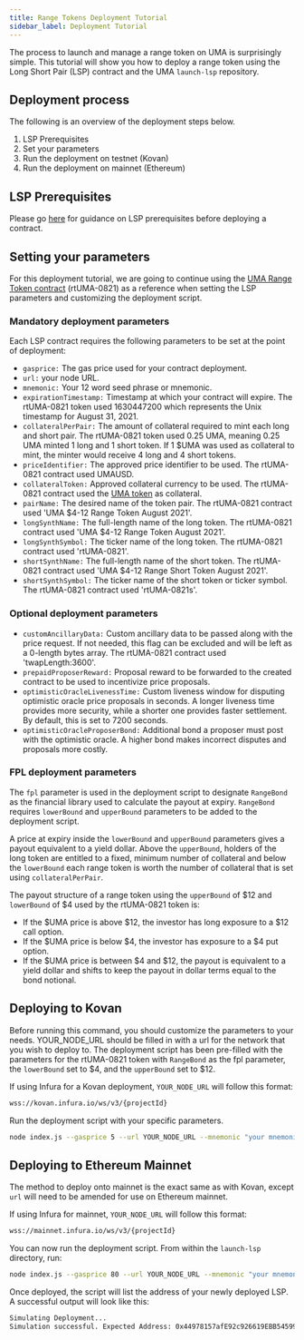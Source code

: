 ```yaml
---
title: Range Tokens Deployment Tutorial
sidebar_label: Deployment Tutorial
---
```


The process to launch and manage a range token on UMA is surprisingly simple. This tutorial will show you how to deploy a range token using the Long Short Pair (LSP) contract and the UMA `launch-lsp` repository.

## Deployment process

The following is an overview of the deployment steps below.

1. LSP Prerequisites
2. Set your parameters
3. Run the deployment on testnet (Kovan)
4. Run the deployment on mainnet (Ethereum)

## LSP Prerequisites

Please go [here](/developers/lsp-prereqs) for guidance on LSP prerequisites before deploying a contract.

## Setting your parameters

For this deployment tutorial, we are going to continue using the [UMA Range Token contract](https://umaverse.vercel.app/0x372802d8A2D69bB43872a1AABe2bd403a0FafA1F) (rtUMA-0821) as a reference when setting the LSP parameters and customizing the deployment script.

### Mandatory deployment parameters

Each LSP contract requires the following parameters to be set at the point of deployment:

- `gasprice:` The gas price used for your contract deployment.
- `url:` your node URL.
- `mnemonic:` Your 12 word seed phrase or mnemonic. 
- `expirationTimestamp:` Timestamp at which your contract will expire. The rtUMA-0821 token used 1630447200 which represents the Unix timestamp for August 31, 2021.
- `collateralPerPair:` The amount of collateral required to mint each long and short pair. The rtUMA-0821 token used 0.25 UMA, meaning 0.25 UMA minted 1 long and 1 short token. If 1 $UMA was used as collateral to mint, the minter would receive 4 long and 4 short tokens.
- `priceIdentifier:` The approved price identifier to be used. The rtUMA-0821 contract used UMAUSD.
- `collateralToken:` Approved collateral currency to be used. The rtUMA-0821 contract used the [UMA token](https://etherscan.io/address/0x04Fa0d235C4abf4BcF4787aF4CF447DE572eF828) as collateral.
- `pairName:` The desired name of the token pair. The rtUMA-0821 contract used 'UMA $4-12 Range Token August 2021'.
- `longSynthName:` The full-length name of the long token. The rtUMA-0821 contract used 'UMA $4-12 Range Token August 2021'.
- `longSynthSymbol:` The ticker name of the long token. The rtUMA-0821 contract used 'rtUMA-0821'.
- `shortSynthName:` The full-length name of the short token. The rtUMA-0821 contract used 'UMA $4-12 Range Short Token August 2021'.
- `shortSynthSymbol:` The ticker name of the short token or ticker symbol. The rtUMA-0821 contract used 'rtUMA-0821s'.

### Optional deployment parameters

- `customAncillaryData:` Custom ancillary data to be passed along with the price request. If not needed, this flag can be excluded and will be left as a 0-length bytes array. The rtUMA-0821 contract used 'twapLength:3600'.
- `prepaidProposerReward:` Proposal reward to be forwarded to the created contract to be used to incentivize price proposals.
- `optimisticOracleLivenessTime:` Custom liveness window for disputing optimistic oracle price proposals in seconds. A longer liveness time provides more security, while a shorter one provides faster settlement. By default, this is set to 7200 seconds.
- `optimisticOracleProposerBond:` Additional bond a proposer must post with the optimistic oracle. A higher bond makes incorrect disputes and proposals more costly.

### FPL deployment parameters

The `fpl` parameter is used in the deployment script to designate `RangeBond` as the financial library used to calculate the payout at expiry. `RangeBond` requires `lowerBound` and `upperBound` parameters to be added to the deployment script. 

A price at expiry inside the `lowerBound` and `upperBound` parameters gives a payout equivalent to a yield dollar. Above the `upperBound`, holders of the long token are entitled to a fixed, minimum number of collateral and below the `lowerBound` each range token is worth the number of collateral that is set using `collateralPerPair`.

The payout structure of a range token using the `upperBound` of $12 and `lowerBound` of $4 used by the rtUMA-0821 token is:
- If the $UMA price is above $12, the investor has long exposure to a $12 call option.
- If the $UMA price is below $4, the investor has exposure to a $4 put option.
- If the $UMA price is between $4 and $12, the payout is equivalent to a yield dollar and shifts to keep the payout in dollar terms equal to the bond notional. 

## Deploying to Kovan

Before running this command, you should customize the parameters to your needs. YOUR_NODE_URL should be filled in with a url for the network that you wish to deploy to. The deployment script has been pre-filled with the parameters for the rtUMA-0821 token with `RangeBond` as the fpl parameter, the `lowerBound` set to $4, and the `upperBound` set to $12.

If using Infura for a Kovan deployment, `YOUR_NODE_URL` will follow this format:

```bash
wss://kovan.infura.io/ws/v3/{projectId}
```

Run the deployment script with your specific parameters.
```bash
node index.js --gasprice 5 --url YOUR_NODE_URL --mnemonic "your mnemonic (12 word seed phrase)" --pairName "UMA \$4-12 Range Token Pair August 2021" --expirationTimestamp 1630447200 --collateralPerPair 250000000000000000 --priceIdentifier UMAUSD --longSynthName "UMA \$4-12 Range Token August 2021" --longSynthSymbol rtUMA-0821 --shortSynthName "UMA \$4-12 Range Short Token August 2021" --shortSynthSymbol rtUMA-0821s --collateralToken 0x489Bf230d4Ab5c2083556E394a28276C22c3B580 --fpl RangeBond --lowerBound 4000000000000000000 --upperBound 12000000000000000000 --prepaidProposerBond 20000000000000000000 --optimisticOracleProposerBond 40000000000000000000
```
## Deploying to Ethereum Mainnet

The method to deploy onto mainnet is the exact same as with Kovan, except `url` will need to be amended for use on Ethereum mainnet.

If using Infura for mainnet, `YOUR_NODE_URL` will follow this format:

```bash
wss://mainnet.infura.io/ws/v3/{projectId}
```

You can now run the deployment script. From within the `launch-lsp` directory, run:
```bash
node index.js --gasprice 80 --url YOUR_NODE_URL --mnemonic "your mnemonic (12 word seed phrase)" --pairName "UMA \$4-12 Range Token Pair August 2021" --expirationTimestamp 1630447200 --collateralPerPair 250000000000000000 --priceIdentifier UMAUSD --longSynthName "UMA \$4-12 Range Token August 2021" --longSynthSymbol rtUMA-0821 --shortSynthName "UMA \$4-12 Range Short Token August 2021" --shortSynthSymbol rtUMA-0821s --collateralToken 0x04Fa0d235C4abf4BcF4787aF4CF447DE572eF828 --fpl RangeBond --lowerBound 4000000000000000000 --upperBound 12000000000000000000 --prepaidProposerBond 20000000000000000000 --optimisticOracleProposerBond 40000000000000000000
```
Once deployed, the script will list the address of your newly deployed LSP. A successful output will look like this:

```bash
Simulating Deployment...
Simulation successful. Expected Address: 0x44978157afE92c926619EBB54599bbc483eBe871
``` 